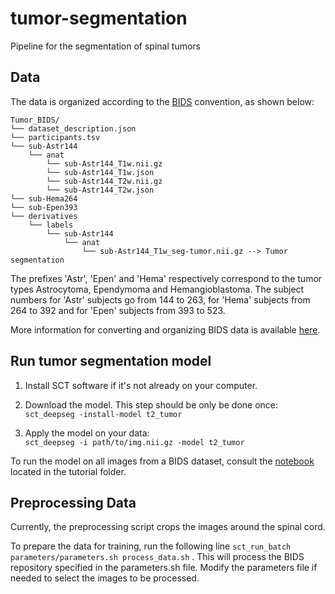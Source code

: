 # tumor-segmentation

Pipeline for the segmentation of spinal tumors

## Data
The data is organized according to the [BIDS](http://bids.neuroimaging.io/) convention, as shown below:

~~~
Tumor_BIDS/
└── dataset_description.json
└── participants.tsv
└── sub-Astr144
    └── anat
        └── sub-Astr144_T1w.nii.gz
        └── sub-Astr144_T1w.json
        └── sub-Astr144_T2w.nii.gz
        └── sub-Astr144_T2w.json
└── sub-Hema264
└── sub-Epen393
└── derivatives
    └── labels
        └── sub-Astr144
            └── anat
                └── sub-Astr144_T1w_seg-tumor.nii.gz --> Tumor segmentation
~~~

The prefixes 'Astr', 'Epen' and 'Hema' respectively correspond to the tumor types Astrocytoma, Ependymoma and Hemangioblastoma. The subject numbers for 'Astr' subjects go from 144 to 263, for 'Hema' subjects from 264 to 392 and for 'Epen' subjects from 393 to 523.

More information for converting and organizing BIDS data is available [here](https://spine-generic.readthedocs.io/en/latest/documentation.html#data-conversion-dicom-to-bids).

## Run tumor segmentation model
1. Install SCT software if it's not already on your computer.  
  
2. Download the model. This step should be only be done once:  
`sct_deepseg -install-model t2_tumor`  
  
3. Apply the model on your data:  
`sct_deepseg -i path/to/img.nii.gz -model t2_tumor`
  
To run the model on all images from a BIDS dataset, consult the [notebook](https://github.com/sct-pipeline/tumor-segmentation/blob/master/tutorial/spinal_cord_tumor_segmentation.ipynb) located in the tutorial folder.

## Preprocessing Data
Currently, the preprocessing script crops the images around the spinal cord.

To prepare the data for training, run the following line ```sct_run_batch parameters/parameters.sh process_data.sh``` . This will process the BIDS repository specified in the parameters.sh file. Modify the parameters file if needed to select the images to be processed.
